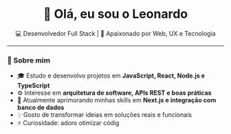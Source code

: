 <!--
👋 README criado por Leonardo — Desenvolvedor Full Stack
-->

<h1 align="center">👋 Olá, eu sou o Leonardo</h1>

<p align="center">
  💻 Desenvolvedor Full Stack | 🚀 Apaixonado por Web, UX e Tecnologia  
</p>

---

### 🧠 Sobre mim

- 🎓 Estudo e desenvolvo projetos em **JavaScript, React, Node.js e TypeScript**
- ⚙️ Interesse em **arquitetura de software, APIs REST e boas práticas**
- 🌱 Atualmente aprimorando minhas skills em **Next.js e integração com banco de dados**
- 💡 Gosto de transformar ideias em soluções reais e funcionais
- ⚡ Curiosidade: adoro otimizar códig
